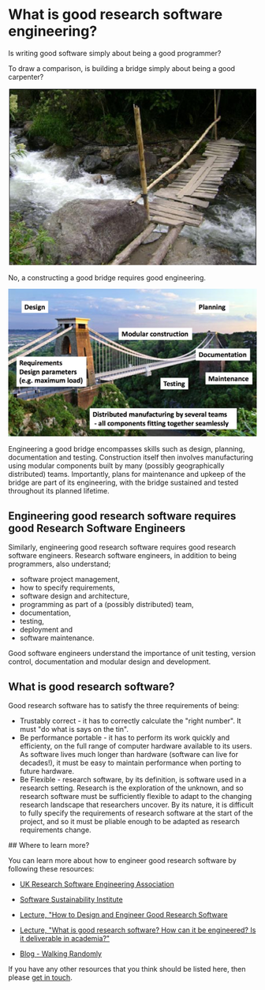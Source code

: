 # What is good research software engineering?

Is writing good software simply about being a good programmer?

To draw a comparison, is building a bridge simply about being a good carpenter?

![Image of a simple wooden bridge](images/bridge1.jpeg)

No, a constructing a good bridge requires good engineering. 

![Image of a well-engineered bridge](images/bridge2.jpeg)

Engineering a good bridge encompasses skills such as design, planning, documentation and testing. Construction itself then involves manufacturing using modular components built by many (possibly geographically distributed) teams. Importantly, plans for maintenance and upkeep of the bridge are part of its engineering, with the bridge sustained and tested throughout its planned lifetime.

## Engineering good research software requires good Research Software Engineers

Similarly, engineering good research software requires good research software engineers. Research software engineers, in addition to being programmers, also understand;

* software project management,
* how to specify requirements,
* software design and architecture,
* programming as part of a (possibly distributed) team,
* documentation,
* testing,
* deployment and
* software maintenance.

Good software engineers understand the importance of unit testing, version control, documentation and modular design and development.

## What is good research software?

Good research software has to satisfy the three requirements of being:

* Trustably correct - it has to correctly calculate the "right number". It must "do what is says on the tin".
* Be performance portable - it has to perform its work quickly and efficienty, on the full range of computer hardware available to its users. As software lives much longer than hardware (software can live for decades!), it must be easy to maintain performance when porting to future hardware.
* Be Flexible - research software, by its definition, is software used in a research setting. Research is the exploration of the unknown, and so research software must be sufficiently flexible to adapt to the changing research landscape that researchers uncover. By its nature, it is difficult to fully specify the requirements of research software at the start of the project, and so it must be pliable enough to be adapted as research requirements change.

## Where to learn more?

You can learn more about how to engineer good research software by following these resources:

* [UK Research Software Engineering Association](http://rse.ac.uk)
* [Software Sustainability Institute](http://software.ac.uk)

* [Lecture, "How to Design and Engineer Good Research Software](https://drive.google.com/file/d/0B_KkGMZ8ACfaMWVqdzFYcWlib0k/view?usp=sharing)
* [Lecture, "What is good research software? How can it be engineered? Is it deliverable in academia?"](https://drive.google.com/file/d/0B-yOUgABf0mBdUUyckRFY2NMQ00/view?usp=sharing)
* [Blog - Walking Randomly](http://www.walkingrandomly.com)

If you have any other resources that you think should be listed here, then please [get in touch](mailto:christopher.woods@bristol.ac.uk).
